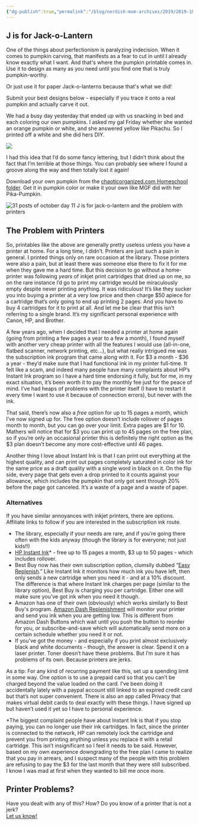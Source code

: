 ```yaml
---
{"dg-publish":true,"permalink":"/blog/nerdish-mom-archives/2019/2019-10-11-j-is-for-jack-o-lantern/","title":"J is for Jack-o-Lantern ~and~ the Problem with Printers","noteIcon":""}
---
```



## J is for Jack-o-Lantern

One of the things about perfectionism is paralyzing indecision. When it comes to pumpkin carving, that manifests as a fear to cut in until I already know exactly what I want. And that's where the pumpkin printable comes in. Use it to design as many as you need until you find one that is truly pumpkin-worthy.

Or just use it for paper Jack-o-lanterns because that's what we did!

Submit your best designs below - especially if you trace it onto a real pumpkin and actually carve it out.

We had a busy day yesterday that ended up with us snacking in bed and each coloring our own pumpkins. I asked my gal Friday whether she wanted an orange pumpkin or white, and she answered yellow like Pikachu. So I printed off a white and she did hers DIY.

![](/img/user/Assets/20191011_0248571100064823961703828.jpg)

I had this idea that I’d do some fancy lettering, but I didn’t think about the fact that I’m terrible at those things. You can probably see where I found a groove along the way and then totally lost it again!

Download your own pumpkin from the [chaoticorganized.com Homeschool folder](https://drive.google.com/folderview?id=1IeXjASuw4XsMoFqg1Mbo-B_11j_sHil-). Get it in pumpkin color or make it your own like MGF did with her Pika-Pumpkin.

![31 posts of october day 11 J is for jack-o-lantern and the problem with printers](/img/user/Assets/20191011_024527_00002694101814870599166.png)

## The Problem with Printers

So, printables like the above are generally pretty useless unless you have a printer at home. For a long time, I didn’t. Printers are just such a pain in general. I printed things only on rare occasion at the library. Those printers were also a pain, but at least there was someone else there to fix it for me when they gave me a hard time. But this decision to go without a home-printer was following _years_ of inkjet print cartridges that dried up on me, so on the rare instance I’d go to print my cartridge would be miraculously empty despite never printing anything. It was ridiculous! It’s like they sucker you into buying a printer at a very low price and then charge $50 apiece for a cartridge that’s only going to end up printing 2 pages. And you have to buy 4 cartridges for it to print at all. And let me be clear that this isn’t referring to a single brand. It’s my significant personal experience with Canon, HP, and Brother.

A few years ago, when I decided that I needed a printer at home again (going from printing a few pages a year to a few a month), I found myself with another very cheap printer with all the features I would use (all-in-one, flatbed scanner, network printing, etc...), but what really intrigued me was the subscription ink program that came along with it. For $3 a month - $36 a year - they’d make sure that I had functional ink in my printer full-time. It felt like a scam, and indeed many people have many complaints about HP’s Instant Ink program so I have a hard time endorsing it fully, but for me, in my exact situation, it’s been worth it to pay the monthly fee just for the peace of mind. I’ve had heaps of problems with the printer itself (I have to restart it every time I want to use it because of connection errors), but never with the ink.

That said, there’s now also a _free_ option for up to 15 pages a month, which I’ve now signed up for. The free option doesn’t include rollover of pages month to month, but you can go over your limit. Extra pages are $1 for 10. Mathers will notice that for $3 you can print up to 45 pages on the free plan, so if you’re only an occasional printer this is definitely the right option as the $3 plan doesn’t become any more cost-effective until 46 pages.

Another thing I love about Instant Ink is that I can print out everything at the highest quality, and can print out pages completely saturated in color ink for the same price as a draft quality with a single word in black on it. On the flip side, every page that gets even a drop printed to it counts against your allowance, which includes the pumpkin that only got sent through 20% before the page got canceled. It’s a waste of a page and a waste of paper.  

### Alternatives

If you have similar annoyances with inkjet printers, there are options. Affiliate links to follow if you are interested in the subscription ink route.

- The library, especially if your needs are rare, and if you’re going there often with the kids anyway (though the library is for everyone; not just kids!!)
- [HP Instant Ink](http://bestbuy.7tiv.net/xDPOO)\* - free up to 15 pages a month, $3 up to 50 pages - which includes rollover.
- Best Buy now has their own subscription option, clumsily dubbed “[Easy Replenish](https://bestbuy.7tiv.net/V3Wrk).” Like Instant Ink it monitors how much ink you have left, then only sends a new cartridge when you need it - and at a 10% discount. The difference is that where Instant Ink charges per page (similar to the library option), Best Buy is charging you per cartridge. Either one will make sure you’ve got ink when you need it though.
- Amazon has one of their own (obviously) which works similarly to Best Buy's program. [Amazon Dash Replenishment](https://amzn.to/2M7zP9Y) will monitor your printer and send you ink when you are getting low. This is different from Amazon Dash Buttons which wait until you push the button to reorder for you, or subscribe-and-save which will automatically send more on a certain schedule whether you need it or not.
- If you’ve got the money - and especially if you print almost exclusively black and white documents - though, the answer is clear. Spend it on a laser printer. Toner doesn’t have these problems. But I’m sure it has problems of its own. Because printers are jerks.

  
As a tip: For any kind of recurring payment like this, set up a spending limit in some way. One option is to use a prepaid card so that you can’t be charged beyond the value loaded on the card. I’ve been doing it accidentally lately with a paypal account still linked to an expired credit card but that’s not super convenient. There is also an app called Privacy that makes virtual debit cards to deal exactly with these things. I have signed up but haven’t used it yet so I have to personal experience.

\*The biggest complaint people have about Instant Ink is that if you stop paying, you can no longer use their ink cartridges. In fact, since the printer is connected to the network, HP can remotely lock the cartridge and prevent you from printing anything unless you replace it with a retail cartridge. This isn’t insignificant so I feel it needs to be said. However, based on my own experience downgrading to the free plan I came to realize that you pay in arrears, and I suspect many of the people with this problem are refusing to pay the $3 for the last month that they were still subscribed. I know I was mad at first when they wanted to bill me once more.  

## Printer Problems?

Have you dealt with any of this? How? Do you know of a printer that is not a jerk?  
[Let us know!](https://discord.gg/JkPbnhb)
